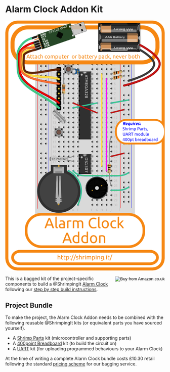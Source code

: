 # Alarm Clock Addon Kit

![Kit cover showing layout](../project/alarmclock/kit.png)

<div style="float:right">
<form method="POST" 
action="http://www.amazon.co.uk/exec/obidos/dt/assoc/handle-buy-box=0894802046"
target="_blank"
>
<input type="hidden" name="asin.0894802046" value="1"/>
<input type="hidden" name="tag-value" value="your_associates_id"/>
<input type="hidden" name="tag_value" value="your_associates_id"/>
<input type="image" name="submit.add-to-cart" value="Buy from Amazon.co.uk" border="0" alt="Buy from Amazon.co.uk" src="http://images.amazon.com/images/G/02/associates/buttons/buy5.gif"/>
</form>
</div>

This is a bagged kit of the project-specific components to build a @ShrimpingIt [Alarm Clock](../project/alarmclock/) following our [step by step build instructions](../project/alarmclock/build.html).

## Project Bundle

To make the project, the Alarm Clock Addon needs to be combined with the following reusable @ShrimpingIt kits (or equivalent parts you have sourced yourself).

* A [Shrimp Parts](../../kit/shrimp.html) kit (microcontroller and supporting parts) 
* A [400point Breadboard](../../kit/breadboard400.html) kit (to build the circuit on)
* A [UART](../../kit/cp2102.html) kit (for uploading programmed behaviours to your Alarm Clock)


At the time of writing a complete Alarm Clock bundle costs £10.30 retail following the standard [pricing scheme](/bagging.html) for our bagging service.